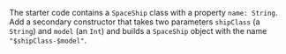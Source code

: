 

The starter code contains a `SpaceShip` class with a property `name: String`.
Add a secondary constructor that takes two parameters `shipClass` (a `String`)
and `model` (an `Int`) and builds a `SpaceShip` object with the name
`"$shipClass-$model"`.
